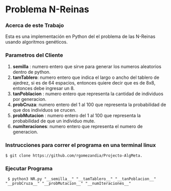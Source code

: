# Problema N-Reinas



### Acerca de este Trabajo

Esta es una implementación en Python del el problema de las N-Reinas usando algoritmos genéticos.

### Parametros del Cliente   

1. __semilla__ : numero entero que sirve para generar los numeros aleatorios dentro de python.
2. __tamTablero__: numero entero que indica el largo o ancho del tablero de ajedrez, si es de 64 espacios, entonces quiere decir que es de 8x8, entonces debe ingresar un 8.
3. __tanPoblacion__ : numero entero que representa la cantidad de individuos por generacion.
4. __probCruza__: numero entero del 1 al 100 que representa la probabilidad de que dos individuos se crucen.
5. __probMutacion__ : numero entero del 1 al 100 que representa la probabilidad de que un individuo mute.
6. __numIteraciones__: numero entero que representa el numero de generacion.


### Instrucciones para correr el programa en una terminal linux

~~~
$ git clone https://github.com/rgomezandia/Projecto-AlgMeta.
~~~


### Ejecutar Programa
~~~
 $ python3 NR.py "__semilla__" "__tamTablero__" "__tanPoblacion__" "__probCruza__" "__probMutacion__" "__numIteraciones__"
~~~

